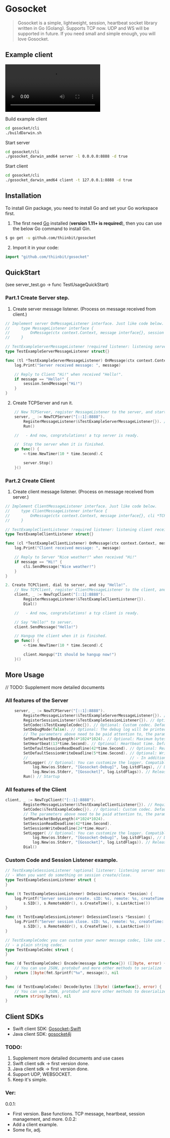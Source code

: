 # Gosocket


> Gosocket is a simple, lightweight, session, heartbeat socket library written in Go (Golang). Supports TCP now. UDP and WS will be supported in future. If you need small and simple enough, you will love Gosocket.

## Example client
![demo](https://github.com/thiinbit/gosocket/blob/master/cli/demo_1920x730x6_webm.webm)

Build example client
```sh
cd gosocket/cli
./buildDarwin.sh
``` 
Start server
```sh
cd gosocket/cli
./gosocket_darwin_amd64 server -l 0.0.0.0:8888 -d true
``` 
Start client
```sh
cd gosocket/cli
./gosocket_darwin_amd64 client -t 127.0.0.1:8888 -d true
``` 

## Installation

To install Gin package, you need to install Go and set your Go workspace first.

1. The first need [Go](https://golang.org/) installed (**version 1.11+ is required**), then you can use the below Go command to install Gin.

```sh
$ go get -u github.com/thiinbit/gosocket
```

2. Import it in your code:

```go
import "github.com/thiinbit/gosocket"
```

## QuickStart 
(see server_test.go -> func TestUsageQuickStart)

### Part.1 Create Server step.
1. Create server message listener. (Process on message received from client.)

```go
// Implement server OnMessageListener interface. Just like code below. 
//     type MessageListener interface {
//         OnMessage(ctx context.Context, message interface{}, session *Session)
//     }

// TestExampleServerMessageListener !required listener: listening server receives message.
type TestExampleServerMessageListener struct{}

func (tl *TestExampleServerMessageListener) OnMessage(ctx context.Context, message interface{}, session *Session) {
	log.Print("Server received message: ", message)

	// Reply to Client "Hi!" when received "Hello!".
	if message == "Hello!" {
		session.SendMessage("Hi!")
	}
}
```

2. Create TCPServer and run it.
```go
	// New TCPServer, register MessageListener to the server, and startup it.
	server, _ := NewTCPServer("[::1]:8888").
		RegisterMessageListener(&TestExampleServerMessageListener{}). // Required
		Run()

	//   - And now, congratulations! a tcp server is ready.

	//  Stop the server when it is finished.
	go func() {
		<-time.NewTimer(10 * time.Second).C

		server.Stop()
	}()
``` 

### Part.2 Create Client

1. Create client message listener. (Process on message received from server.)
```go
// Implement ClientMessageListener interface. Just like code below.
//     type ClientMessageListener interface {
//         OnMessage(ctx context.Context, message interface{}, cli *TCPClient)
//     }

// TestExampleClientListener !required listener: listening client receives message.
type TestExampleClientListener struct{}

func (cl *TestExampleClientListener) OnMessage(ctx context.Context, message interface{}, cli *TCPClient) {
	log.Print("Client received message: ", message)

	// Reply to Server "Nice weather!" when received "Hi!"
	if message == "Hi!" {
		cli.SendMessage("Nice weather!")
	}
}

2. Create TCPClient, dial to server, and say "Hello!".
	// New TCPClient, register ClientMessageListener to the client, and dial to server.
	client, _ := NewTcpClient("[::1]:8888").
		RegisterMessageListener(&TestExampleClientListener{}).
		Dial()

    //   - And now, congratulations! a tcp client is ready.

	// Say "Hello!" to server.
	client.SendMessage("Hello!")

	// Hangup the client when it is finished.
	go func() {
		<-time.NewTimer(10 * time.Second).C

		client.Hangup("It should be hangup now!")
	}()
```


## More Usage
// TODO: Supplement more detailed documents

### All features of the Server
```go
	server, _ := NewTCPServer("[::1]:8888").
		RegisterMessageListener(&TestExampleServerMessageListener{}). // Required: Listening receives message
		RegisterSessionListener(&TestExampleSessionListener{}). // Optional: Listening session create/close
		SetCodec(&TestExampleCodec{}). // Optional: Custom codec. Default codec directly to binary. You can choose to use JSON, protobuf and other methods you want to use.
		SetDebugMode(false). // Optional: The debug log will be printed in the DebugMode true, and the DebugMode false will not.
		// The parameters above need to be paid attention to, the parameters below do not need to be paid attention to.
		SetMaxPacketBodyLength(4*1024*1024). // Optional: Maximum bytes per message. Default 4M.
		SetHeartbeat(13*time.Second). // Optional: Heartbeat time. Default 13 seconds. Heartbeat only if no message is received. Heartbeat time must less than readDeadline!
		SetDefaultSessionReadDeadline(42*time.Second). // Optional: Read deadline time. Default 42 seconds. Time out automatically close session. It means that if the server don't receive any message or heartbeat for more than 42 seconds, will close the session.
		SetDefaultSessionWriteDeadline(5*time.Second). // Optional: Write deadline time. Default 5 seconds. If a message in the sending state is not sent for more than 5 seconds, the session will be automatically closed.
		//                                             // - In addition, the heartbeat/read/writeDeadline can be set individually for each session, and you can modify the heartbeat/readWriteDeadline of a single session at any time during runtime.
		SetLogger( // Optional: You can customize the logger. Compatible with go original log. Default is go original log with prefix [Gosocket]. You can use any log just implement these nine functions (Print(v ...interface{}), Printf(format string, v ...interface{}), Println(v ...interface{}), Fatal(v ...interface{}), Fatalf(format string, v ...interface{}), Fatalln(v ...interface{}), Panic(v ...interface{}), Panicf(format string, v ...interface{}), Panicln(v ...interface{})).
			log.New(os.Stderr, "[Gosocket-Debug]", log.LstdFlags), // Debug logger.
			log.New(os.Stderr, "[Gosocket]", log.LstdFlags)). // Release logger.
		Run() // Startup
```

### All features of the Client
```go
client, _ := NewTcpClient("[::1]:8888").
		RegisterMessageListener(&TestExampleClientListener{}). // Required: Listening receives message
		SetCodec(&TestExampleCodec{}). // Optional: Custom codec. Default codec directly to binary. You can choose to use JSON, protobuf and other methods you want to use.
		// The parameters above need to be paid attention to, the parameters below do not need to be paid attention to.
		SetMaxPacketBodyLength(4*1024*1024).
		SetSessionReadDeadline(42*time.Second).
		SetSessionWriteDeadline(24*time.Hour).
		SetLogger( // Optional: You can customize the logger. Compatible with go original log. Default is go original log with prefix [Gosocket]. You can use any log just implement these nine functions (Print(v ...interface{}), Printf(format string, v ...interface{}), Println(v ...interface{}), Fatal(v ...interface{}), Fatalf(format string, v ...interface{}), Fatalln(v ...interface{}), Panic(v ...interface{}), Panicf(format string, v ...interface{}), Panicln(v ...interface{})).
			log.New(os.Stderr, "[Gosocket-Debug]", log.LstdFlags), // Debug logger.
			log.New(os.Stderr, "[Gosocket]", log.LstdFlags)). // Release logger.
		Dial()
```


### Custom Code and Session Listener example.
```go
// TestExampleSessionListener !optional listener: listening server session create/close event.
// - When you want do something on session create/close.
type TestExampleSessionListener struct {
}

func (t TestExampleSessionListener) OnSessionCreate(s *Session) {
	log.Printf("Server session create. sID: %s, remote: %s, createTime: %s, lastActive: %s",
		s.SID(), s.RemoteAddr(), s.CreateTime(), s.LastActive())
}

func (t TestExampleSessionListener) OnSessionClose(s *Session) {
	log.Printf("Server session close. sID: %s, remote: %s, createTime: %s, lastActive: %s",
		s.SID(), s.RemoteAddr(), s.CreateTime(), s.LastActive())
}

// TestExampleCodec you can custom your owner message codec, like use JSON, protobuf, more and more.
// - a plain string codec.
type TestExampleCodec struct {
}

func (d TestExampleCodec) Encode(message interface{}) ([]byte, error) {
	// You can use JSON, protobuf and more other methods to serialize
	return []byte(fmt.Sprintf("%v", message)), nil
}

func (d TestExampleCodec) Decode(bytes []byte) (interface{}, error) {
	// You can use JSON, protobuf and more other methods to deserialize
	return string(bytes), nil
}
``` 

## Client SDKs

- Swift client SDK: [Gosocket-Swift](https://github.com/thiinbit/Gosocket-Swift) 
- Java client SDK: [gosocket4j](https://github.com/thiinbit/gosocket4j) 

### TODO:
1. Supplement more detailed documents and use cases
2. Swift client sdk -> first version done.
3. Java client sdk -> first version done.
4. Support UDP, WEBSOCKET.
5. Keep it's simple.


### Ver:
0.0.1:
- First version. Base functions.  TCP message, heartbeat, session management, and more.
0.0.2:
- Add a client example.
- Some fix, adj.
    